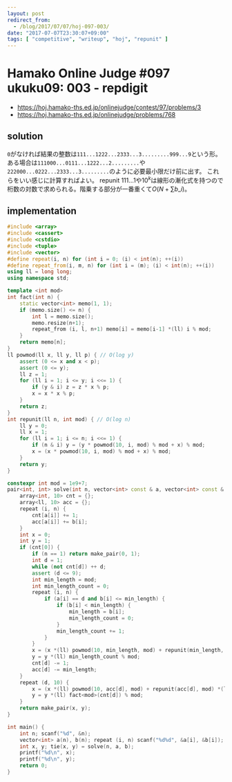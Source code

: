```yaml
---
layout: post
redirect_from:
  - /blog/2017/07/07/hoj-097-003/
date: "2017-07-07T23:30:07+09:00"
tags: [ "competitive", "writeup", "hoj", "repunit" ]
---
```


# Hamako Online Judge #097 ukuku09: 003 - repdigit

-   <https://hoj.hamako-ths.ed.jp/onlinejudge/contest/97/problems/3>
-   <https://hoj.hamako-ths.ed.jp/onlinejudge/problems/768>

## solution

`0`がなければ結果の整数は`111...1222...2333...3.........999...9`という形。
ある場合は`111000...0111...1222...2.........`や`222000...0222...2333...3.........`のように必要最小限だけ前に出す。
これらをいい感じに計算すればよい。
repunit $111 \dots 1$や$10^k$は線形の漸化式を持つので桁数の対数で求められる。階乗する部分が一番重くて$O(N + \sum b\_i)$。

## implementation

``` c++
#include <array>
#include <cassert>
#include <cstdio>
#include <tuple>
#include <vector>
#define repeat(i, n) for (int i = 0; (i) < int(n); ++(i))
#define repeat_from(i, m, n) for (int i = (m); (i) < int(n); ++(i))
using ll = long long;
using namespace std;

template <int mod>
int fact(int n) {
    static vector<int> memo(1, 1);
    if (memo.size() <= n) {
        int l = memo.size();
        memo.resize(n+1);
        repeat_from (i, l, n+1) memo[i] = memo[i-1] *(ll) i % mod;
    }
    return memo[n];
}
ll powmod(ll x, ll y, ll p) { // O(log y)
    assert (0 <= x and x < p);
    assert (0 <= y);
    ll z = 1;
    for (ll i = 1; i <= y; i <<= 1) {
        if (y & i) z = z * x % p;
        x = x * x % p;
    }
    return z;
}
int repunit(ll n, int mod) { // O(log n)
    ll y = 0;
    ll x = 1;
    for (ll i = 1; i <= n; i <<= 1) {
        if (n & i) y = (y * powmod(10, i, mod) % mod + x) % mod;
        x = (x * powmod(10, i, mod) % mod + x) % mod;
    }
    return y;
}

constexpr int mod = 1e9+7;
pair<int, int> solve(int n, vector<int> const & a, vector<int> const & b) {
    array<int, 10> cnt = {};
    array<ll, 10> acc = {};
    repeat (i, n) {
        cnt[a[i]] += 1;
        acc[a[i]] += b[i];
    }
    int x = 0;
    int y = 1;
    if (cnt[0]) {
        if (n == 1) return make_pair(0, 1);
        int d = 1;
        while (not cnt[d]) ++ d;
        assert (d <= 9);
        int min_length = mod;
        int min_length_count = 0;
        repeat (i, n) {
            if (a[i] == d and b[i] <= min_length) {
                if (b[i] < min_length) {
                    min_length = b[i];
                    min_length_count = 0;
                }
                min_length_count += 1;
            }
        }
        x = (x *(ll) powmod(10, min_length, mod) + repunit(min_length, mod) *(ll) d % mod) % mod;
        y = y *(ll) min_length_count % mod;
        cnt[d] -= 1;
        acc[d] -= min_length;
    }
    repeat (d, 10) {
        x = (x *(ll) powmod(10, acc[d], mod) + repunit(acc[d], mod) *(ll) d % mod) % mod;
        y = y *(ll) fact<mod>(cnt[d]) % mod;
    }
    return make_pair(x, y);
}

int main() {
    int n; scanf("%d", &n);
    vector<int> a(n), b(n); repeat (i, n) scanf("%d%d", &a[i], &b[i]);
    int x, y; tie(x, y) = solve(n, a, b);
    printf("%d\n", x);
    printf("%d\n", y);
    return 0;
}
```
